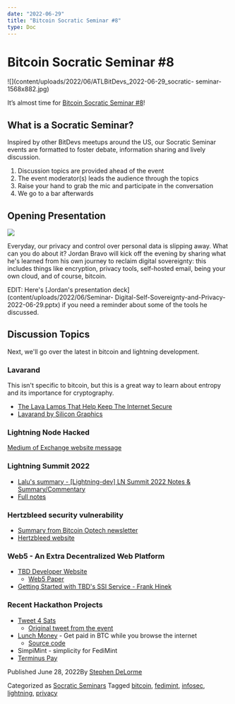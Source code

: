 ```yaml
---
date: "2022-06-29"
title: "Bitcoin Socratic Seminar #8"
type: Doc
---
```

# Bitcoin Socratic Seminar #8

![](content/uploads/2022/06/ATLBitDevs_2022-06-29_socratic-
seminar-1568x882.jpg)

It’s almost time for [Bitcoin Socratic Seminar
#8](https://www.meetup.com/atlantabitdevs/events/286248874/)!

## What is a Socratic Seminar?

Inspired by other BitDevs meetups around the US, our Socratic Seminar events
are formatted to foster debate, information sharing and lively discussion.

  1. Discussion topics are provided ahead of the event
  2. The event moderator(s) leads the audience through the topics
  3. Raise your hand to grab the mic and participate in the conversation
  4. We go to a bar afterwards

## Opening Presentation

![](content/uploads/2022/06/ATLBitDevs_2022-06-29_jordan-1024x576.jpg)

Everyday, our privacy and control over personal data is slipping away. What
can you do about it? Jordan Bravo will kick off the evening by sharing what
he's learned from his own journey to reclaim digital sovereignty: this
includes things like encryption, privacy tools, self-hosted email, being your
own cloud, and of course, bitcoin.

EDIT: Here's [Jordan's presentation deck](content/uploads/2022/06/Seminar-
Digital-Self-Sovereignty-and-Privacy-2022-06-29.pptx) if you need a reminder
about some of the tools he discussed.

## Discussion Topics

Next, we'll go over the latest in bitcoin and lightning development.

### Lavarand

This isn't specific to bitcoin, but this is a great way to learn about entropy
and its importance for cryptography.

  * [The Lava Lamps That Help Keep The Internet Secure](https://www.youtube.com/watch?v=1cUUfMeOijg)
  * [Lavarand by Silicon Graphics](https://en.wikipedia.org/wiki/Lavarand)

### Lightning Node Hacked

[Medium of Exchange website message](http://www.mediumofexchange.info/)

### Lightning Summit 2022

  * [Lalu's summary - [Lightning-dev] LN Summit 2022 Notes & Summary/Commentary](https://lists.linuxfoundation.org/pipermail/lightning-dev/2022-June/003600.html)
  * [Full notes](https://docs.google.com/document/d/1KHocBjlvg-XOFH5oG_HwWdvNBIvQgxwAok3ZQ6bnCW0/edit?usp=sharing)

### Hertzbleed security vulnerability

  * [Summary from Bitcoin Optech newsletter](https://bitcoinops.org/en/newsletters/2022/06/22/#hertzbleed)
  * [Hertzbleed website](https://www.hertzbleed.com/)

### Web5 - An Extra Decentralized Web Platform

  * [TBD Developer Website](https://developer.tbd.website/projects/web5/)
    * [Web5 Paper](https://developer.tbd.website/docs/Decentralized%20Web%20Platform%20-%20Public.pdf)
  * [Getting Started with TBD's SSI Service - Frank Hinek](https://frankhinek.com/getting-started-with-tbds-ssi-service/)

### Recent Hackathon Projects

  * [Tweet 4 Sats](https://twitter.com/intensethomas/status/1541428981974573059)
    * [Original tweet from the event](https://twitter.com/intensethomas/status/1538670212421062658)
  * [Lunch Money](https://www.figma.com/proto/TXyzwITFYRUXPZ8IYbO5Ex/pleb.fi-hackathon?node-id=31%3A1680&scaling=contain&page-id=31%3A1646&starting-point-node-id=31%3A1647) - Get paid in BTC while you browse the internet
    * [Source code](https://github.com/dylanbathurst/lunch-money)
  * SimpiMint - simplicity for FediMint
  * [Terminus Pay](https://github.com/atlantabitdevs/terminus-pay-ui)

Published June 28, 2022By [Stephen DeLorme](author/stephen/index.html)

Categorized as [Socratic Seminars](category/socratic-seminars/index.html)
Tagged [bitcoin](tag/bitcoin/index.html), [fedimint](tag/fedimint/index.html),
[infosec](tag/infosec/index.html), [lightning](tag/lightning/index.html),
[privacy](tag/privacy/index.html)

#